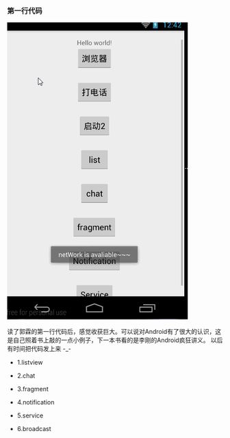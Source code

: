 ### 第一行代码

<img src="/image/diyih.gif"/>

读了郭霖的第一行代码后，感觉收获巨大。可以说对Android有了很大的认识，这是自己照着书上敲的一点小例子，下一本书看的是李刚的Android疯狂讲义。
以后有时间把代码发上来 -_-

* 1.listview

* 2.chat

* 3.fragment

* 4.notification

* 5.service

* 6.broadcast



